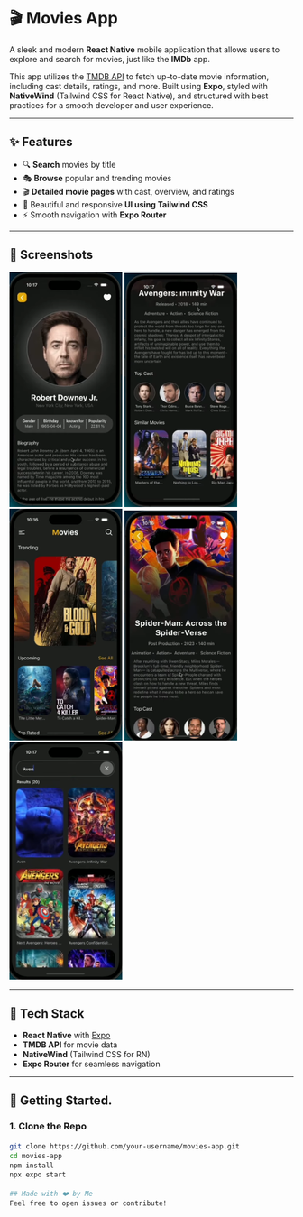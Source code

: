 # 🎬 Movies App

A sleek and modern **React Native** mobile application that allows users to explore and search for movies, just like the **IMDb** app.

This app utilizes the [TMDB API](https://www.themoviedb.org/documentation/api) to fetch up-to-date movie information, including cast details, ratings, and more. Built using **Expo**, styled with **NativeWind** (Tailwind CSS for React Native), and structured with best practices for a smooth developer and user experience.

---

## ✨ Features

- 🔍 **Search** movies by title
- 🎭 **Browse** popular and trending movies
- 🎬 **Detailed movie pages** with cast, overview, and ratings
- 🎨 Beautiful and responsive **UI using Tailwind CSS**
- ⚡ Smooth navigation with **Expo Router**

---

## 📸 Screenshots

<p float="left">
  <img src="./Screenshots/1.png" width="200" />
  <img src="./Screenshots/2.png" width="200" />
  <img src="./Screenshots/3.png" width="200" />
  <img src="./Screenshots/4.png" width="200" />
  <img src="./Screenshots/5.png" width="200" />
</p>

---

## 🧰 Tech Stack

- **React Native** with [Expo](https://expo.dev/)
- **TMDB API** for movie data
- **NativeWind** (Tailwind CSS for RN)
- **Expo Router** for seamless navigation

---

## 🚀 Getting Started.

### 1. Clone the Repo
```bash
git clone https://github.com/your-username/movies-app.git
cd movies-app
npm install
npx expo start

## Made with ❤️ by Me
Feel free to open issues or contribute!
